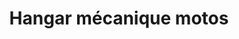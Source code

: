 ---
title: "Hangar mécanique motos"
url: /koundou/hangar-mecanique-motos/
shop: réparation de voitures
---